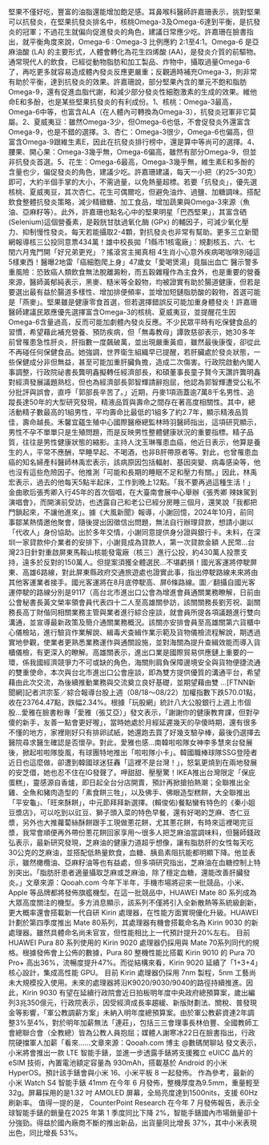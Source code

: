 堅果不僅好吃，豐富的油脂還能增加飽足感。耳鼻喉科醫師許嘉珊表示，挑對堅果可以抗發炎，在堅果抗發炎排名中，核桃Omega-3及Omega-6達到平衡，是抗發炎的冠軍；不過花生就偏向促進發炎的角色，建議日常應少吃。許嘉珊在臉書指出，就平衡角度來說，Omega-6 : Omega-3 比例應約 2:1至4:1。Omega-6 是亞麻油酸 (LA) 的主要形式，人體會轉化為花生四烯酸 (AA)，是發炎介質的前驅物。通常現代人的飲食，已經從動物脂肪和加工製品、炸物中，攝取過量Omega-6了，再吃更多就容易造成體內發炎反應更嚴重；反觀適時補充Omega-3，則非常有助於平衡，達到抗發炎的效果。許嘉珊說，部分堅果內含的單元不飽和脂肪Omega-9，還有促進血脂代謝，和減少部分發炎性細胞激素的生成的效果。維他命E和多酚，也是某些堅果抗發炎的有利成份。1、核桃：Omega-3最高，Omega-6中等，也富含ALA（在人體內可轉換為Omega-3），抗發炎冠軍非它莫屬。2、夏威夷豆：雖然Omega-3少，但Omega-6也低，不會促發炎外還富含Omega-9，也是不錯的選擇。3、杏仁：Omega-3很少，Omega-6也偏高，但富含Omega-9跟維生素E，因此在抗發炎排行榜中，還是算中等尚可的選擇。4、腰果、開心果：Omega-3幾乎無，Omega-6偏高，雖然有部分Omega-9，但並非抗發炎首選。5、花生：Omega-6最高，Omega-3幾乎無，維生素E和多酚的含量也少，偏促發炎的角色，建議少吃。許嘉珊建議，每天一小把（約25–30克）即可，大約半個手掌的大小，不需過量，以免熱量超標。若要「抗發炎」，優先選核桃、夏威夷豆，其次杏仁。花生可偶爾吃，但避免油炸、過鹽、加糖調味。搭配飲食整體抗發炎策略，減少精緻糖、加工食品，增加蔬果與Omega-3來源（魚油、亞麻籽等）。此外，許嘉珊也點名心中的堅果明星「巴西堅果」，其富含硒 (Selenium)這個營養素，是穀胱甘肽過氧化酶 (GPx) 的輔因子，可減少氧化壓力、抑制慢性發炎。每天若能攝取2-4顆，對抗發炎也非常有幫助。更多三立新聞網報導核三公投同意票434萬！雄中校長拋「1縣市1核電廠」：規劃核五、六、七閏六月鬼門開「好兄弟更兇」？搖滾宮主揭真相 4生肖小心意外疾病喝咖啡別碰這5樣東西！醫曝2地雷「癌細胞爬上身」47歲女「愛喝煲湯」竟腦出血亡 醫示警多重風險：恐致癌人類飲食無法脫離澱粉，而五穀雜糧作為主食外，也是重要的營養來源，醫師黃郁純表示，黑麥、糙米等全穀物，均被證實有助於腸道健康，但若是要選出最有益於腸道多樣性、增加排便頻率，並增加短鏈脂肪酸的穀物，首選可能是「燕麥」。堅果雖是健康零食首選，但若選擇錯誤反可能加重身體發炎！許嘉珊醫師建議民眾應優先選擇富含Omega-3的核桃、夏威夷豆，並提醒花生因Omega-6含量過高，反而可能加劇體內發炎反應。不少民眾平時有吃保健食品的習慣，希望藉此補充營養、預防疾病，但「無毒教母」譚敦慈卻表示，她30多年前曾罹患急性肝炎，肝指數一度飆破萬，並出現嚴重黃疸，雖然最後康復，卻從此不再碰任何保健食品。她強調，世界衛生組織早已提醒，若肝臟處於發炎狀態，一些保健成分非但無益，甚至可能加重肝臟負擔，造成二次傷害。行政院啟動內閣人事調整，行政院祕書長龔明鑫擬轉任經濟部長，和碩董事長童子賢今天讚許龔明鑫對經濟發展議題熟稔，但也為經濟部長郭智輝請辭抱屈，他認為郭智輝遭受公私不分批評與誤會，直呼「郭部長辛苦了。」近期，丹麥1項涵蓋逾7萬8千名男性、追蹤長達50年的大型研究發現，精液品質與壽命之間存在著高度相關性。其中，總活動精子數最高的1組男性，平均壽命比最低的1組多了約2.7年，顯示精液品質佳，壽命越長。禾馨宜蘊生殖中心國際醫療總監林時羽醫師指出，這項研究顯示，男性不孕不單單只是生殖問題，而是反映男性整體健康狀況的重要指標。精子品質，往往是男性健康狀態的縮影。主持人沈玉琳罹患血癌，他近日表示，他算是養生的人，平常不應酬，早睡早起、不喝酒，也非B肝帶原者等。對此，也曾罹患血癌的知名婦產科醫師林禹宏表示，該病原因包括輻射、基因突變、病毒感染等，他也沒有這些危險因子。他推測「可能和長期的睡眠不足和壓力有關。」因此，林禹宏表示，過去的他每天5點半起床，工作到晚上12點。「我不要再過這種生活！」金曲歌后張秀卿入行45年的首次個唱，在大臺南會展中心舉辦《張秀卿 辣妹駕到演唱會》，而開演前受訪，也透露自己和老公已經分房睡三個月，還笑說「我都把門鎖起來，不讓他進來」。據《大風新聞》報導，小謝回憶，2024年10月，前同事鄒某熱情邀他聚會，隨後提出因徵信出問題，無法自行辦理貸款，想請小謝以「代收人」身份協助。出於多年交情，小謝同意提供身分證與銀行卡。未料，在深圳一家貸款仲介業者的安排下，小謝竟成為貸款人，第一次貸款金額 人民幣...台灣23日針對重啟屏東馬鞍山核能發電廠（核三）進行公投，約430萬人投票支持，遠多於反對的150萬人。但提案須獲全體選民...不堪虧損！國光客運將停駛屏東、高雄6路線，對此屏東縣政府交通旅遊處也證實此事，指出停駛路線未來將由其他客運業者接手。國光客運將在8月底停駛高、屏6條路線。圖／翻攝自國光客運停駛的路線分別是9117（高台北巿進出口公會為增進會員通關業務瞭解，日前由公會秘書長黃文榮率領會員代表四十二人至高雄關參訪，該關關務長劉芳祝、副關務長高丁財偕同相關業務主管與業者進行綜合座談，就會員所提各項議題進行雙向溝通，並宣導最新政策及簡介通關業務概況。該關亦安排會員至高雄關第六貨櫃中心儀檢站，進行驗貨作業解說、緝毒犬查緝作業示範及貨物儀檢流程解說，期透過實地參觀，使業者更熟悉業務運作與通關設施，並對海關為提升查緝效能而導入貨櫃儀檢，有更深入的瞭解。高雄關表示，進出口業是國際貿易供應鏈上重要的一環，係我國經濟競爭力不可或缺的角色，海關則肩負保障邊境安全與貨物便捷流通的雙重使命，本次與台北市進出口公會座談，即為雙方提供優質的溝通平台，希望藉由此次交流，為後續推動業務與交流奠立良好基礎，並期望藉由雙 ...[FTNN新聞網]記者洪宗荃／綜合報導台股上週（08/18～08/22）加權指數下跌570.01點，收在23764.47點，跌幅2.34%。根據「玩股網」統計八大公股銀行上週上市個股...愛雅在臉書粉專「愛雅（張艾亞）」發文表示，「謝謝你的健康教育課，但對孕傻的新手，友善一點會更好喔」，當時她處於月經延遲幾天的孕傻時期，還有很多不懂的地方，家裡剛好只有排卵試紙，她還跑去買了好幾支驗孕棒，最後仍選擇去醫院尋求醫生確認是否懷孕。對此，愛雅也感...南韓啦啦隊女神李多慧來台發展後，掀起啦啦隊旋風，有球團特地推出「啦啦隊小卡」。韓國職棒球隊SSG登陸者近日也這麼做，卻遭到韓國球迷狂轟「這裡不是台灣！」，怒氣更燒到在兩地發展的安芝儇，她也忍不住在IG發聲了。呷甜甜、壓壓驚！IKEA推出台灣限定「保庇蛋糕」，靈感源自香爐，即日起全台分店開賣，預計再掀搶拍熱潮；全聯推出全雞、全魚和豬肉造型的「素食餅三牲」，以及佛手、佛眼造型糕餅，大全聯推出「平安龜」、「旺來酥餅」，中元節拜拜新選擇。(賴俊佑)餐點蠻有特色的《秦小姐豆漿店》，可以吃到以豇豆、獅子頭入菜的特色早餐，還有好喝的芝麻、杏仁豆漿，另外也大推蘿蔔絲酥餅跟手工現做蔥花餅，尤其蔥花餅，有時來這裡喝完豆漿，我常會順便再外帶份蔥花餅回家享用～很多人把芝麻油當調味料，但醫師錢政弘表示，最新研究發現，芝麻油的健康力道超乎想像，讓有脂肪肝的女性每天吃30公克的芝麻油，並搭配低熱量飲食，血糖、胰島素阻抗能都明顯下降。他並表示，雖然橄欖油、亞麻籽油等也有益處，但多項研究指出，芝麻油在血糖控制上特別突出。「脂肪肝患者適量攝取芝麻或芝麻油，除了穩定血糖，還能改善肝臟發炎。」文章來源：Qooah.com 今年下半年，手機市場將迎來一批競品，小米、Apple 等品牌都將發佈旗艦機型。在這一批競品中，HUAWEI Mate 80 系列成為大眾高度關注的機型。多方消息顯示，該系列不僅將引入全新散熱等系統級創新，更大概率還會搭載新一代自研 Kirin 處理器，在性能方面實現優化升級。HUAWEI 計劃於第四季度推出 Mate 80系列，其處理器有機會搭載命名為 Kirin 9030 的新處理器。雖然具體命名尚未官宣，但性能相比上一代預計提升20%左右。 目前 HUAWEI Pura 80 系列使用的 Kirin 9020 處理器仍採用與 Mate 70系列同代的規格。根據發佈會上公佈的數據，Pura 80 整機性能比搭載 Kirin 9010 的 Pura 70 Pro+ 高出36%，流暢度提升47%。而從結構來看，Kirin 9020 延續了「1+3+4」核心設計，集成高性能 GPU。 目前 Kirin 處理器仍採用 7nm 製程，5nm 工藝尚未大規模投入使用。未來的處理器將沿K9020/9030/9040的路徑持續推進。因此，Kirin 9030 有望在延續行政院會近日拍板明年度中央政府總預算案，歲出編列3兆350億元，​行政院表示，因受經濟成長率趨緩、新版財劃法、關稅、普發現金等影響，「軍公教調薪方案」未納入明年度總預算案。由於軍公教薪資連2年調整3%至4%，對於明年加薪無法「連莊」，包括三三會理事長林伯豐、全國教師工會總聯合會（全教總）皆為公教人員抱屈；媒體人謝寒冰22日在臉書指出，行政院硬擋軍人加薪「看來......文章來源：Qooah.com 博主 @數碼閒聊站 發文表示，小米將會推出一款 LTE 智能手錶，並進一步透露手錶將支援獨立 eUICC 晶片的 eSIM 技術，內置電池額定容量為 930mAh，搭載基於 Android 的小米 HyperOS。預計該手錶會與小米 16、小米平板 8 一起發佈。 作為參考，最新的小米 Watch S4 智能手錶 41mm 在今年 6 月發佈，整機厚度為9.5mm，重量輕至32g。屏幕採用的是1.32 吋 AMOLED 屏幕，全局亮度達到1500nits，支援 60Hz 刷新率。 值得一提的是， CounterPoint Research 在今年 7 月發佈報告，表示全球智能手錶的銷量在2025 年第 1 季度同比下降 2%，智能手錶國內市場銷量卻十分強勁。得益於國內廠商不斷的推出新品，出貨量同比增長 37%，其中小米表現出色，同比增長 53%。